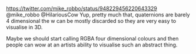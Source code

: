 https://twitter.com/mike_robbo/status/948229456220643329 @mike_robbo @HilariousCow Yup, pretty much that, quaternions are barely 4 dimensional the w can be mostly discarded so they are very easy to visualise in 3D.

Maybe we should start calling RGBA four dimensional colours and then people can wow at an artists ability to visualise such an abstract thing.